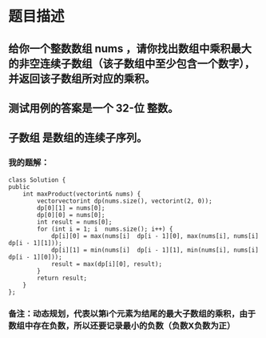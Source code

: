 # 题目描述
## 给你一个整数数组 nums ，请你找出数组中乘积最大的非空连续子数组（该子数组中至少包含一个数字），并返回该子数组所对应的乘积。
## 测试用例的答案是一个 32-位 整数。
## 子数组 是数组的连续子序列。
### 我的题解：
```
class Solution {
public
    int maxProduct(vectorint& nums) {
        vectorvectorint dp(nums.size(), vectorint(2, 0));
        dp[0][1] = nums[0];
        dp[0][0] = nums[0];
        int result = nums[0];
        for (int i = 1; i  nums.size(); i++) {
            dp[i][0] = max(nums[i]  dp[i - 1][0], max(nums[i], nums[i]  dp[i - 1][1]));
            dp[i][1] = min(nums[i]  dp[i - 1][1], min(nums[i], nums[i]  dp[i - 1][0]));
            result = max(dp[i][0], result);
        }
        return result;
    }
};
```
### **备注**：动态规划，代表以第i个元素为结尾的最大子数组的乘积，由于数组中存在负数，所以还要记录最小的负数（负数X负数为正）